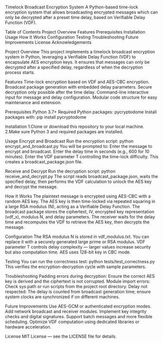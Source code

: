 Timelock Broadcast Encryption System
A Python-based time-lock encryption system that allows broadcasting encrypted messages which can only be decrypted after a preset time delay, based on Verifiable Delay Function (VDF).

Table of Contents
Project Overview
Features
Prerequisites
Installation
Usage
How It Works
Configuration
Testing
Troubleshooting
Future Improvements
License
Acknowledgements

Project Overview
This project implements a timelock broadcast encryption system in Python, leveraging a Verifiable Delay Function (VDF) to encapsulate AES encryption keys. It ensures that messages can only be decrypted after a specified delay, regardless of when the decryption process starts.

Features
Time-lock encryption based on VDF and AES-CBC encryption.
Broadcast package generation with embedded delay parameters.
Secure decryption only possible after the time delay.
Command-line interactive input for message and delay configuration.
Modular code structure for easy maintenance and extension.

Prerequisites
Python 3.7+
Required Python packages:
pycryptodome
Install packages with:
pip install pycryptodome

Installation
1.Clone or download this repository to your local machine.
2.Make sure Python 3 and required packages are installed.

Usage
Encrypt and Broadcast
Run the encryption script:
python encrypt_and_broadcast.py
You will be prompted to:
Enter the message to encrypt and broadcast.
Enter the delay time in seconds (e.g., 600 for 10 minutes).
Enter the VDF parameter T controlling the time-lock difficulty.
This creates a broadcast_package.json file.

Receive and Decrypt
Run the decryption script:
python receive_and_decrypt.py
The script reads broadcast_package.json, waits the specified delay, then performs the VDF calculation to unlock the AES key and decrypt the message.

How It Works
The plaintext message is encrypted using AES-CBC with a random AES key.
The AES key is then time-locked via repeated squaring in a large RSA modulus (N), acting as a Verifiable Delay Function.
The broadcast package stores the ciphertext, IV, encrypted key representation (vdf_x), modulus N, and delay parameters.
The receiver waits for the delay time and recomputes the VDF to retrieve the AES key, then decrypts the message.

Configuration
The RSA modulus N is stored in vdf_modulus.txt. You can replace it with a securely generated large prime or RSA modulus.
VDF parameter T controls delay complexity — larger values increase security but also computation time.
AES uses 128-bit key in CBC mode.

Testing
You can run the correctness test:
python tests/test_correctness.py
This verifies the encryption-decryption cycle with sample parameters.

Troubleshooting
Padding errors during decryption: Ensure the correct AES key is derived and the ciphertext is not corrupted.
Module import errors: Check sys.path or run scripts from the project root directory.
Delay not respected: The delay is counted from broadcast generation time; ensure system clocks are synchronized if on different machines.

Future Improvements
Use AES-GCM or authenticated encryption modes.
Add network broadcast and receiver modules.
Implement key integrity checks and digital signatures.
Support batch messages and more flexible scheduling.
Optimize VDF computation using dedicated libraries or hardware acceleration.

License
MIT License — see the LICENSE file for details.